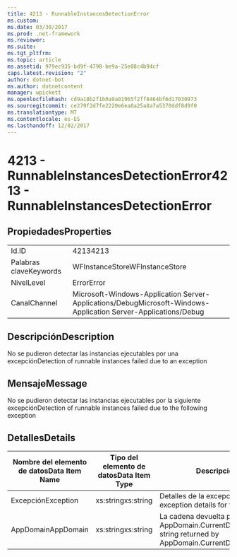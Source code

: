 ```yaml
---
title: 4213 - RunnableInstancesDetectionError
ms.custom: 
ms.date: 03/30/2017
ms.prod: .net-framework
ms.reviewer: 
ms.suite: 
ms.tgt_pltfrm: 
ms.topic: article
ms.assetid: 979ec935-bd9f-4798-be9a-25e08c4b94cf
caps.latest.revision: "2"
author: dotnet-bot
ms.author: dotnetcontent
manager: wpickett
ms.openlocfilehash: cd9a18b2f1b0a9a01965f2ff8464bf6d17030973
ms.sourcegitcommit: ce279f2d7fe2220e6ea0a25a8a7a5370ddf8d9f0
ms.translationtype: MT
ms.contentlocale: es-ES
ms.lasthandoff: 12/02/2017
---
```

# <a name="4213---runnableinstancesdetectionerror"></a><span data-ttu-id="b2653-102">4213 - RunnableInstancesDetectionError</span><span class="sxs-lookup"><span data-stu-id="b2653-102">4213 - RunnableInstancesDetectionError</span></span>
## <a name="properties"></a><span data-ttu-id="b2653-103">Propiedades</span><span class="sxs-lookup"><span data-stu-id="b2653-103">Properties</span></span>  
  
|||  
|-|-|  
|<span data-ttu-id="b2653-104">Id.</span><span class="sxs-lookup"><span data-stu-id="b2653-104">ID</span></span>|<span data-ttu-id="b2653-105">4213</span><span class="sxs-lookup"><span data-stu-id="b2653-105">4213</span></span>|  
|<span data-ttu-id="b2653-106">Palabras clave</span><span class="sxs-lookup"><span data-stu-id="b2653-106">Keywords</span></span>|<span data-ttu-id="b2653-107">WFInstanceStore</span><span class="sxs-lookup"><span data-stu-id="b2653-107">WFInstanceStore</span></span>|  
|<span data-ttu-id="b2653-108">Nivel</span><span class="sxs-lookup"><span data-stu-id="b2653-108">Level</span></span>|<span data-ttu-id="b2653-109">Error</span><span class="sxs-lookup"><span data-stu-id="b2653-109">Error</span></span>|  
|<span data-ttu-id="b2653-110">Canal</span><span class="sxs-lookup"><span data-stu-id="b2653-110">Channel</span></span>|<span data-ttu-id="b2653-111">Microsoft-Windows-Application Server-Applications/Debug</span><span class="sxs-lookup"><span data-stu-id="b2653-111">Microsoft-Windows-Application Server-Applications/Debug</span></span>|  
  
## <a name="description"></a><span data-ttu-id="b2653-112">Descripción</span><span class="sxs-lookup"><span data-stu-id="b2653-112">Description</span></span>  
 <span data-ttu-id="b2653-113">No se pudieron detectar las instancias ejecutables por una excepción</span><span class="sxs-lookup"><span data-stu-id="b2653-113">Detection of runnable instances failed due to an exception</span></span>  
  
## <a name="message"></a><span data-ttu-id="b2653-114">Mensaje</span><span class="sxs-lookup"><span data-stu-id="b2653-114">Message</span></span>  
 <span data-ttu-id="b2653-115">No se pudieron detectar las instancias ejecutables por la siguiente excepción</span><span class="sxs-lookup"><span data-stu-id="b2653-115">Detection of runnable instances failed due to the following exception</span></span>  
  
## <a name="details"></a><span data-ttu-id="b2653-116">Detalles</span><span class="sxs-lookup"><span data-stu-id="b2653-116">Details</span></span>  
  
|<span data-ttu-id="b2653-117">Nombre del elemento de datos</span><span class="sxs-lookup"><span data-stu-id="b2653-117">Data Item Name</span></span>|<span data-ttu-id="b2653-118">Tipo del elemento de datos</span><span class="sxs-lookup"><span data-stu-id="b2653-118">Data Item Type</span></span>|<span data-ttu-id="b2653-119">Descripción</span><span class="sxs-lookup"><span data-stu-id="b2653-119">Description</span></span>|  
|--------------------|--------------------|-----------------|  
|<span data-ttu-id="b2653-120">Excepción</span><span class="sxs-lookup"><span data-stu-id="b2653-120">Exception</span></span>|<span data-ttu-id="b2653-121">xs:string</span><span class="sxs-lookup"><span data-stu-id="b2653-121">xs:string</span></span>|<span data-ttu-id="b2653-122">Detalles de la excepción para la excepción</span><span class="sxs-lookup"><span data-stu-id="b2653-122">The exception details for the exception</span></span>|  
|<span data-ttu-id="b2653-123">AppDomain</span><span class="sxs-lookup"><span data-stu-id="b2653-123">AppDomain</span></span>|<span data-ttu-id="b2653-124">xs:string</span><span class="sxs-lookup"><span data-stu-id="b2653-124">xs:string</span></span>|<span data-ttu-id="b2653-125">La cadena devuelta por AppDomain.CurrentDomain.FriendlyName.</span><span class="sxs-lookup"><span data-stu-id="b2653-125">The string returned by AppDomain.CurrentDomain.FriendlyName.</span></span>|
